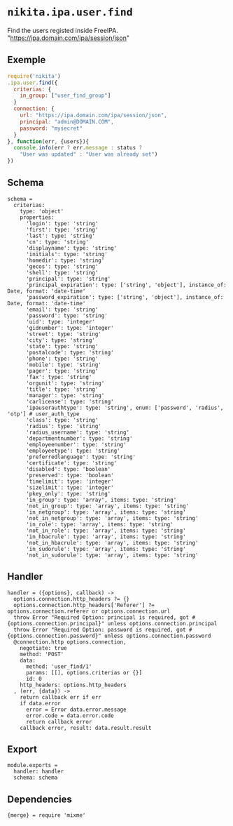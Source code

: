 
# `nikita.ipa.user.find`

Find the users registed inside FreeIPA. "https://ipa.domain.com/ipa/session/json"

## Exemple

```js
require('nikita')
.ipa.user.find({
  criterias: {
    in_group: ["user_find_group"]
  }
  connection: {
    url: "https://ipa.domain.com/ipa/session/json",
    principal: "admin@DOMAIN.COM",
    password: "mysecret"
  }
}, function(err, {users}){
  console.info(err ? err.message : status ?
    "User was updated" : "User was already set")
})
```

## Schema

    schema =
      criterias:
        type: 'object'
        properties:
          'login': type: 'string'
          'first': type: 'string'
          'last': type: 'string'
          'cn': type: 'string'
          'displayname': type: 'string'
          'initials': type: 'string'
          'homedir': type: 'string'
          'gecos': type: 'string'
          'shell': type: 'string'
          'principal': type: 'string'
          'principal_expiration': type: ['string', 'object'], instance_of: Date, format: 'date-time'
          'password_expiration': type: ['string', 'object'], instance_of: Date, format: 'date-time'
          'email': type: 'string'
          'password': type: 'string'
          'uid': type: 'integer'
          'gidnumber': type: 'integer'
          'street': type: 'string'
          'city': type: 'string'
          'state': type: 'string'
          'postalcode': type: 'string'
          'phone': type: 'string'
          'mobile': type: 'string'
          'pager': type: 'string'
          'fax': type: 'string'
          'orgunit': type: 'string'
          'title': type: 'string'
          'manager': type: 'string'
          'carlicense': type: 'string'
          'ipauserauthtype': type: 'string', enum: ['password', 'radius', 'otp'] # user_auth_type
          'class': type: 'string'
          'radius': type: 'string'
          'radius_username': type: 'string'
          'departmentnumber': type: 'string'
          'employeenumber': type: 'string'
          'employeetype': type: 'string'
          'preferredlanguage': type: 'string'
          'certificate': type: 'string'
          'disabled': type: 'boolean'
          'preserved': type: 'boolean'
          'timelimit': type: 'integer'
          'sizelimit': type: 'integer'
          'pkey_only': type: 'string'
          'in_group': type: 'array', items: type: 'string'
          'not_in_group': type: 'array', items: type: 'string'
          'in_netgroup': type: 'array', items: type: 'string'
          'not_in_netgroup': type: 'array', items: type: 'string'
          'in_role': type: 'array', items: type: 'string'
          'not_in_role': type: 'array', items: type: 'string'
          'in_hbacrule': type: 'array', items: type: 'string'
          'not_in_hbacrule': type: 'array', items: type: 'string'
          'in_sudorule': type: 'array', items: type: 'string'
          'not_in_sudorule': type: 'array', items: type: 'string'

## Handler

    handler = ({options}, callback) ->
      options.connection.http_headers ?= {}
      options.connection.http_headers['Referer'] ?= options.connection.referer or options.connection.url
      throw Error "Required Option: principal is required, got #{options.connection.principal}" unless options.connection.principal
      throw Error "Required Option: password is required, got #{options.connection.password}" unless options.connection.password
      @connection.http options.connection,
        negotiate: true
        method: 'POST'
        data:
          method: 'user_find/1'
          params: [[], options.criterias or {}]
          id: 0
        http_headers: options.http_headers
      , (err, {data}) ->
        return callback err if err
        if data.error
          error = Error data.error.message
          error.code = data.error.code
          return callback error
        callback error, result: data.result.result

## Export

    module.exports =
      handler: handler
      schema: schema

## Dependencies

    {merge} = require 'mixme'
